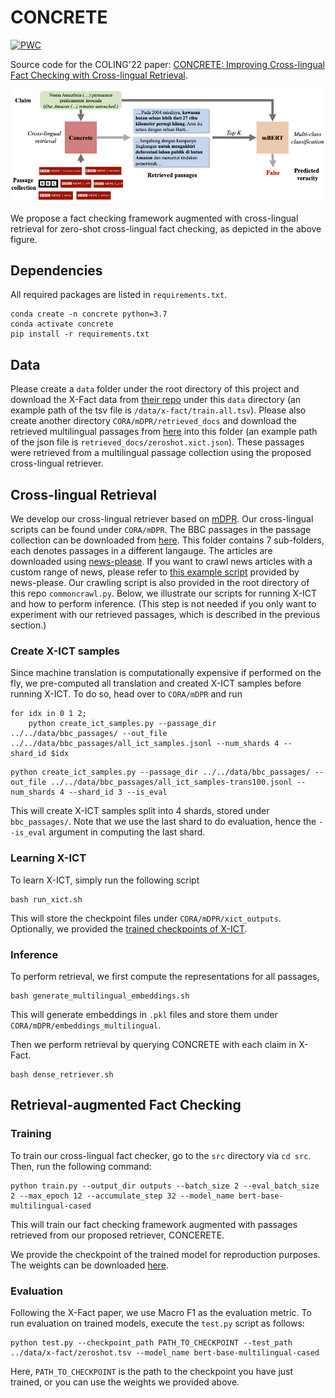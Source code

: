 # CONCRETE

[![PWC](https://img.shields.io/endpoint.svg?url=https://paperswithcode.com/badge/concrete-improving-cross-lingual-fact/zero-shot-cross-lingual-fact-checking-on-x)](https://paperswithcode.com/sota/zero-shot-cross-lingual-fact-checking-on-x?p=concrete-improving-cross-lingual-fact)


Source code for the COLING'22 paper: [CONCRETE: Improving Cross-lingual Fact Checking with Cross-lingual Retrieval]([abc](https://blender.cs.illinois.edu/paper/crosslingualfactchecking2022.pdf)).


<p align="center"><img src="framework_overview.png"   style="margin:auto"></p>
We propose a fact checking framework augmented with cross-lingual retrieval for zero-shot cross-lingual fact checking, as depicted in the above figure.

## Dependencies
All required packages are listed in `requirements.txt`.

```
conda create -n concrete python=3.7
conda activate concrete
pip install -r requirements.txt
```

## Data
Please create a `data` folder under the root directory of this project and download the X-Fact data from [their repo](https://github.com/utahnlp/x-fact/tree/main/data) under this `data` directory (an example path of the tsv file is `/data/x-fact/train.all.tsv`). Please also create another directory `CORA/mDPR/retrieved_docs` and download the retrieved multilingual passages from [here](https://drive.google.com/drive/folders/11Yx4eu-ZitKPOwAbyz7JmcnNz_wURA5D?usp=sharing) into this folder (an example path of the json file is `retrieved_docs/zeroshot.xict.json`). These passages were retrieved from a multilingual passage collection using the proposed cross-lingual retriever.



## Cross-lingual Retrieval
We develop our cross-lingual retriever based on [mDPR](https://github.com/AkariAsai/CORA/tree/main/mDPR). Our cross-lingual scripts can be found under `CORA/mDPR`. The BBC passages in the passage collection can be downloaded from [here](https://drive.google.com/drive/folders/1q4riRjPTKGD-Ji0h8Dx2E1qRTHZ1A3NV?usp=sharing). This folder contains 7 sub-folders, each denotes passages in a different langauge. The articles are downloaded using [news-please](https://github.com/fhamborg/news-please). If you want to crawl news articles with a custom range of news, please refer to [this example script](https://github.com/fhamborg/news-please/blob/master/newsplease/examples/commoncrawl.py) provided by news-please. Our crawling script is also provided in the root directory of this repo `commoncrawl.py`. Below, we illustrate our scripts for running X-ICT and how to perform inference. (This step is not needed if you only want to experiment with our retrieved passages, which is described in the previous section.)

### Create X-ICT samples
Since machine translation is computationally expensive if performed on the fly, we pre-computed all translation and created X-ICT samples before running X-ICT. To do so, head over to `CORA/mDPR` and run

```
for idx in 0 1 2;
    python create_ict_samples.py --passage_dir ../../data/bbc_passages/ --out_file ../../data/bbc_passages/all_ict_samples.jsonl --num_shards 4 --shard_id $idx
```


```
python create_ict_samples.py --passage_dir ../../data/bbc_passages/ --out_file ../../data/bbc_passages/all_ict_samples-trans100.jsonl --num_shards 4 --shard_id 3 --is_eval
```

This will create X-ICT samples split into 4 shards, stored under `bbc_passages/`. Note that we use the last shard to do evaluation, hence the `--is_eval` argument in computing the last shard.

### Learning X-ICT
To learn X-ICT, simply run the following script

```
bash run_xict.sh
```
This will store the checkpoint files under `CORA/mDPR/xict_outputs`. Optionally, we provided the [trained checkpoints of X-ICT](https://drive.google.com/file/d/1pY9gNieMpEIadRHe8Lxq-tRmloxbf0ZJ/view?usp=sharing).

### Inference
To perform retrieval, we first compute the representations for all passages,

```
bash generate_multilingual_embeddings.sh
```
This will generate embeddings in `.pkl` files and store them under `CORA/mDPR/embeddings_multilingual`.


Then we perform retrieval by querying CONCRETE with each claim in X-Fact.

```
bash dense_retriever.sh
```



## Retrieval-augmented Fact Checking

### Training
To train our cross-lingual fact checker, go to the `src` directory via `cd src`. Then, run the following command:

```
python train.py --output_dir outputs --batch_size 2 --eval_batch_size 2 --max_epoch 12 --accumulate_step 32 --model_name bert-base-multilingual-cased
```

This will train our fact checking framework augmented with passages retrieved from our proposed retriever, CONCERETE.

We provide the checkpoint of the trained model for reproduction purposes. The weights can be downloaded [here](https://drive.google.com/file/d/16LO6R-Xjei08YyJxi1kzT-QBxY8Nrpf_/view?usp=sharing).

### Evaluation
Following the X-Fact paper, we use Macro F1 as the evaluation metric. To run evaluation on trained models, execute the `test.py` script as follows:

```
python test.py --checkpoint_path PATH_TO_CHECKPOINT --test_path ../data/x-fact/zeroshot.tsv --model_name bert-base-multilingual-cased
```

Here, `PATH_TO_CHECKPOINT` is the path to the checkpoint you have just trained, or you can use the weights we provided above.
